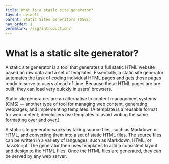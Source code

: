 ```yaml
---
title: What is a static site generator?
layout: default
parent: Static Sites Generators (SSGs)
nav_order: 1
permalink: /ssg/introduction/
---
```


# What is a static site generator?

A static site generator is a tool that generates a full static HTML website based on raw data and a set of templates. Essentially, a static site generator automates the task of coding individual HTML pages and gets those pages ready to serve to users ahead of time. Because these HTML pages are pre-built, they can load very quickly in users' browsers.

Static site generators are an alternative to content management systems (CMS) — another type of tool for managing web content, generating webpages, and implementing templates. (A template is a reusable format for web content; developers use templates to avoid writing the same formatting over and over.)

A static site generator works by taking source files, such as Markdown or HTML, and converting them into a set of static HTML files. The source files can be written in a variety of languages, such as Markdown, HTML, or JavaScript. The generator then uses templates to add a consistent layout and design to the HTML files. Once the HTML files are generated, they can be served by any web server.
